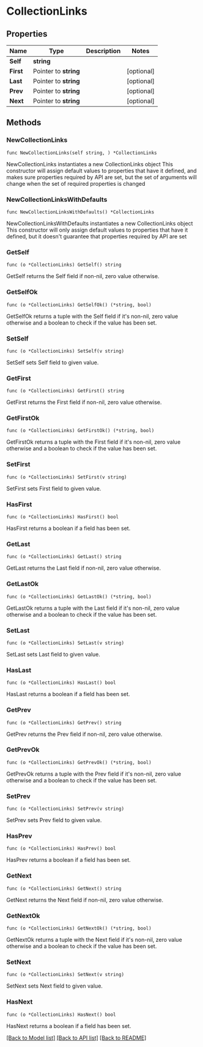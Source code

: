 # CollectionLinks

## Properties

Name | Type | Description | Notes
------------ | ------------- | ------------- | -------------
**Self** | **string** |  | 
**First** | Pointer to **string** |  | [optional] 
**Last** | Pointer to **string** |  | [optional] 
**Prev** | Pointer to **string** |  | [optional] 
**Next** | Pointer to **string** |  | [optional] 

## Methods

### NewCollectionLinks

`func NewCollectionLinks(self string, ) *CollectionLinks`

NewCollectionLinks instantiates a new CollectionLinks object
This constructor will assign default values to properties that have it defined,
and makes sure properties required by API are set, but the set of arguments
will change when the set of required properties is changed

### NewCollectionLinksWithDefaults

`func NewCollectionLinksWithDefaults() *CollectionLinks`

NewCollectionLinksWithDefaults instantiates a new CollectionLinks object
This constructor will only assign default values to properties that have it defined,
but it doesn't guarantee that properties required by API are set

### GetSelf

`func (o *CollectionLinks) GetSelf() string`

GetSelf returns the Self field if non-nil, zero value otherwise.

### GetSelfOk

`func (o *CollectionLinks) GetSelfOk() (*string, bool)`

GetSelfOk returns a tuple with the Self field if it's non-nil, zero value otherwise
and a boolean to check if the value has been set.

### SetSelf

`func (o *CollectionLinks) SetSelf(v string)`

SetSelf sets Self field to given value.


### GetFirst

`func (o *CollectionLinks) GetFirst() string`

GetFirst returns the First field if non-nil, zero value otherwise.

### GetFirstOk

`func (o *CollectionLinks) GetFirstOk() (*string, bool)`

GetFirstOk returns a tuple with the First field if it's non-nil, zero value otherwise
and a boolean to check if the value has been set.

### SetFirst

`func (o *CollectionLinks) SetFirst(v string)`

SetFirst sets First field to given value.

### HasFirst

`func (o *CollectionLinks) HasFirst() bool`

HasFirst returns a boolean if a field has been set.

### GetLast

`func (o *CollectionLinks) GetLast() string`

GetLast returns the Last field if non-nil, zero value otherwise.

### GetLastOk

`func (o *CollectionLinks) GetLastOk() (*string, bool)`

GetLastOk returns a tuple with the Last field if it's non-nil, zero value otherwise
and a boolean to check if the value has been set.

### SetLast

`func (o *CollectionLinks) SetLast(v string)`

SetLast sets Last field to given value.

### HasLast

`func (o *CollectionLinks) HasLast() bool`

HasLast returns a boolean if a field has been set.

### GetPrev

`func (o *CollectionLinks) GetPrev() string`

GetPrev returns the Prev field if non-nil, zero value otherwise.

### GetPrevOk

`func (o *CollectionLinks) GetPrevOk() (*string, bool)`

GetPrevOk returns a tuple with the Prev field if it's non-nil, zero value otherwise
and a boolean to check if the value has been set.

### SetPrev

`func (o *CollectionLinks) SetPrev(v string)`

SetPrev sets Prev field to given value.

### HasPrev

`func (o *CollectionLinks) HasPrev() bool`

HasPrev returns a boolean if a field has been set.

### GetNext

`func (o *CollectionLinks) GetNext() string`

GetNext returns the Next field if non-nil, zero value otherwise.

### GetNextOk

`func (o *CollectionLinks) GetNextOk() (*string, bool)`

GetNextOk returns a tuple with the Next field if it's non-nil, zero value otherwise
and a boolean to check if the value has been set.

### SetNext

`func (o *CollectionLinks) SetNext(v string)`

SetNext sets Next field to given value.

### HasNext

`func (o *CollectionLinks) HasNext() bool`

HasNext returns a boolean if a field has been set.


[[Back to Model list]](../README.md#documentation-for-models) [[Back to API list]](../README.md#documentation-for-api-endpoints) [[Back to README]](../README.md)


